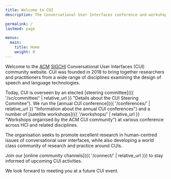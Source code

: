 ```yaml
---
title: Welcome to CUI
description: The Conversational User Interfaces conference and workshop series.

permalink: /
lastmod: page

menus:
  main:
    title: Home
    weight: 0
---
```


Welcome to the [ACM](https://www.acm.org/ "Association for Computing Machinery") [SIGCHI](https://sigchi.org "ACM Special Interest Group on Computer-Human Interaction") Conversational User Interfaces (CUI) community website. CUI was founded in 2018 to bring together researchers and practitioners from a wide range of disciplines examining the design of speech and language technologies. 

Today, CUI is overseen by an elected [steering committee]({{ '/sc/committee/' | relative_url }} "Details about the CUI Steering Commitee"). We run the [annual CUI conference]({{ '/conferences/' | relative_url }} "Information about the annual CUI conferences") and a number of [satellite workshops]({{ '/workshops/' | relative_url }} "Workshops organised by the ACM CUI community") at various conference across HCI and related disciplines. 

The organisation seeks to promote excellent research in human-centred issues of conversational user interfaces, while also developing a world class community of research and practice around CUIs.

Join our [online community channels]({{ '/connect/' | relative_url }}) to stay informed of upcoming CUI activities.

We look forward to meeting you at a future CUI event.
